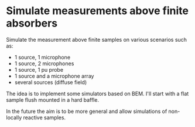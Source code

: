 # Simulate measurements above finite absorbers 

Simulate the measurement above finite samples on various scenarios such as:
- 1 source, 1 microphone
- 1 source, 2 microphones
- 1 source, 1 pu probe
- 1 source and a microphone array
- several sources (diffuse field)

The idea is to implement some simulators based on BEM. I'll start with a flat
sample flush mounted in a hard baffle.

In the future the aim is to be more general and allow simulations of non-locally
reactive samples.
